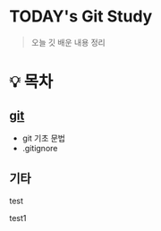 # TODAY's Git Study

> 오늘 깃 배운 내용 정리

# :bulb: 목차

## [git](./test)

- git 기초 문법
- .gitignore

## 기타

test

test1
